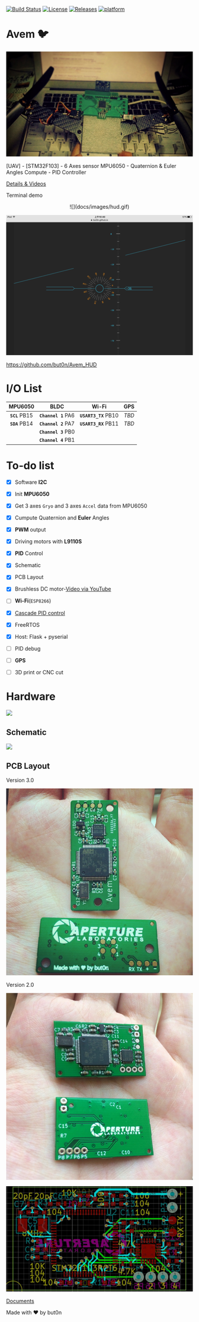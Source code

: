 [![Build Status](https://travis-ci.org/but0n/Avem.png)](https://travis-ci.org/but0n/Avem)  [![License](https://img.shields.io/github/license/but0n/Avem.svg)](#)  [![Releases](https://img.shields.io/github/release/but0n/Avem.svg)](https://github.com/but0n/Avem/releases)  [![platform](https://img.shields.io/badge/platform-MacOS%20%7C%20Linux-orange.svg)](#)
# Avem :bird:

![](docs/images/header.jpg)

[UAV] - [STM32F103] - 6 Axes sensor MPU6050 - Quaternion &amp; Euler Angles Compute - PID Controller

[Details & Videos](http://bbs.5imx.com/forum.php?mod=viewthread&tid=1227960&extra=page%3D1)

Terminal demo

<div align="center">![](docs/images/hud.gif)</div>

![](docs/images/HUD.PNG)

https://github.com/but0n/Avem_HUD

# I/O List

MPU6050 			| BLDC 				| Wi-Fi 				| GPS
:----:				|:----:				|:----: 				|:---:
**`SCL`** PB15		|**`Channel 1`** PA6|**`USART3_TX`** PB10	|*TBD*
**`SDA`** PB14		|**`Channel 2`** PA7|**`USART3_RX`** PB11	|*TBD*
 ||**`Channel 3`** PB0| | |
 ||**`Channel 4`** PB1| | |


# To-do list

- [x] Software **I2C**
- [x] Init **MPU6050**
- [x] Get 3 axes `Gryo` and 3 axes `Accel` data from MPU6050
- [x] Cumpute Quaternion and **Euler** Angles
- [x] **PWM** output
- [x] Driving motors with **L9110S**
- [x] **PID** Control
- [x] Schematic
- [x] PCB Layout
- [x] Brushless DC motor-[Video via YouTube](https://youtu.be/iHYVgTmxoSw)
- [ ] **Wi-Fi**(`ESP8266`)
- [x] [Cascade PID control](https://github.com/but0n/Avem/blob/master/docs/README.md)
- [x] FreeRTOS
- [x] Host: Flask + pyserial
- [ ] PID debug
- [ ] **GPS**
- [ ] 3D print or CNC cut


# Hardware
![](docs/images/PF.png)

## Schematic
![](docs/images/pcb.png)

## PCB Layout

Version 3.0

![](docs/images/PCB/demoV3.0.JPG)

Version 2.0

![](docs/images/PCB/demoV2.0.JPG)

![](docs/images/PCB/demoV2.0_PCB.JPG)


[Documents](docs/)

Made with ♥ by but0n
